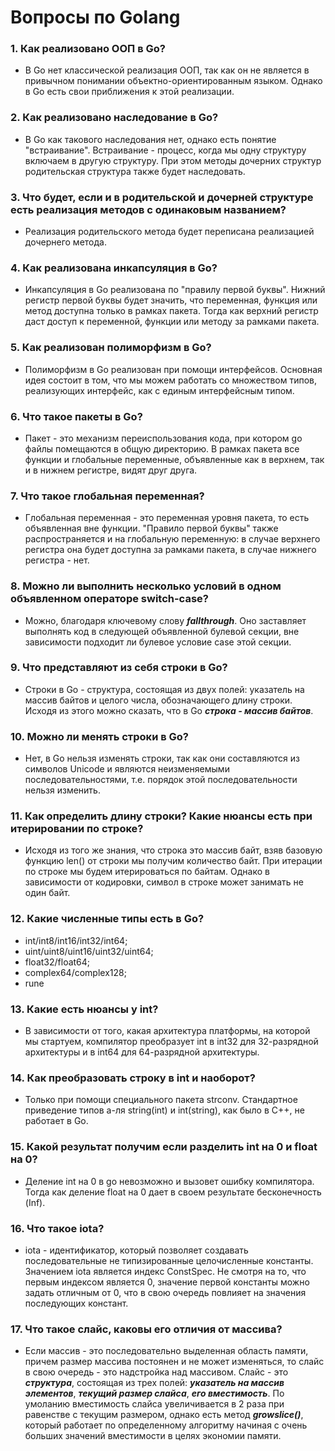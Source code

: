 # Вопросы по Golang

### 1. Как реализовано ООП в Go?
- В Go нет классической реализация ООП, так как он не является в привычном понимании объектно-ориентированным языком. Однако в Go есть свои приближения к этой реализации.

### 2. Как реализовано наследование в Go?
- В Go как такового наследования нет, однако есть понятие "встраивание". Встраивание - процесс, когда мы одну структуру включаем в другую структуру. При этом методы дочерних структур родительская структура также будет наследовать.

### 3. Что будет, если и в родительской и дочерней структуре есть реализация методов с одинаковым названием?
- Реализация родительского метода будет переписана реализацией дочернего метода.

### 4. Как реализована инкапсуляция в Go?
- Инкапсуляция в Go реализована по "правилу первой буквы". Нижний регистр первой буквы будет значить, что переменная, функция или метод доступна только в рамках пакета. Тогда как верхний регистр даст доступ к переменной, функции или методу за рамками пакета.

### 5. Как реализован полиморфизм в Go?
- Полиморфизм в Go реализован при помощи интерфейсов. Основная идея состоит в том, что мы можем работать со множеством типов, реализующих интерфейс, как с единым интерфейсным типом.

### 6. Что такое пакеты в Go?
- Пакет - это механизм переиспользования кода, при котором go файлы помещаются в общую директорию. В рамках пакета все функции и глобальные переменные, объявленные как в верхнем, так и в нижнем регистре, видят друг друга.

### 7. Что такое глобальная переменная?
- Глобальная переменная - это переменная уровня пакета, то есть объявленная вне функции. "Правило первой буквы" также распространяется и на глобальную переменную: в случае верхнего регистра она будет доступна за рамками пакета, в случае нижнего регистра - нет.

### 8. Можно ли выполнить несколько условий в одном объявленном операторе switch-case?
- Можно, благодаря ключевому слову ***fallthrough***. Оно заставляет выполнять код в следующей объявленной булевой секции, вне зависимости подходит ли булевое условие case этой секции.

### 9. Что представляют из себя строки в Go?
- Строки в Go - структура, состоящая из двух полей: указатель на массив байтов и целого числа, обозначающего длину строки. Исходя из этого можно сказать, что в Go ***строка - массив байтов***. 

### 10. Можно ли менять строки в Go?
- Нет, в Go нельзя изменять строки, так как они составляются из символов Unicode и являются неизменяемыми последовательностями, т.е. порядок этой последовательности нельзя изменить.

### 11. Как определить длину строки? Какие нюансы есть при итерировании по строке?
- Исходя из того же знания, что строка это массив байт, взяв базовую функцию len() от строки мы получим количество байт. При итерации по строке мы будем итерироваться по байтам. Однако в зависимости от кодировки, символ в строке может занимать не один байт.

### 12. Какие численные типы есть в Go?
- int/int8/int16/int32/int64;
- uint/uint8/uint16/uint32/uint64;
- float32/float64;
- complex64/complex128;
- rune

### 13. Какие есть нюансы у int? 
- В зависимости от того, какая архитектура платформы, на которой мы стартуем, компилятор преобразует int в int32 для 32-разрядной архитектуры и в int64 для 64-разрядной архитектуры.

### 14. Как преобразовать строку в int и наоборот?
- Только при помощи специального пакета strconv. Стандартное приведение типов а-ля string(int) и int(string), как было в С++, не работает в Go.

### 15. Какой результат получим если разделить int на 0 и float на 0?
- Деление int на 0 в go невозможно и вызовет ошибку компилятора. Тогда как деление float на 0 дает в своем результате бесконечность (Inf).

### 16. Что такое iota?
- iota - идентификатор, который позволяет создавать последовательные не типизированные целочисленные константы. Значением iota является индекс ConstSpec. Не смотря на то, что первым индексом является 0, значение первой константы можно задать отличным от 0, что в свою очередь повлияет на значения последующих констант.

### 17. Что такое слайс, каковы его отличия от массива?
- Если массив - это последовательно выделенная область памяти, причем размер массива постоянен и не может изменяться, то слайс в свою очередь - это надстройка над массивом. Слайс - это ***структура***, состоящая из трех полей: ***указатель на массив элементов***, ***текущий размер слайса***, ***его вместимость***. По умоланию вместимость слайса увеличивается в 2 раза при равенстве с текущим размером, однако есть метод ***growslice()***, который работает по определенному алгоритму начиная с очень больших значений вместимости в целях экономии памяти.
